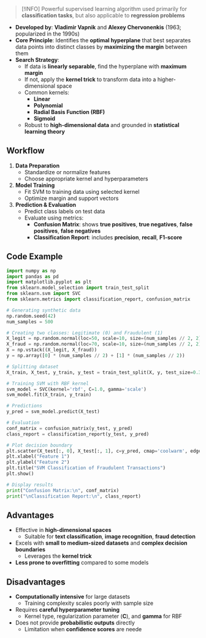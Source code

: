 > [!INFO]
> Powerful supervised learning algorithm used primarily for **classification tasks**, but also applicable to **regression problems**

- **Developed by**: **Vladimir Vapnik** and **Alexey Chervonenkis** (1963; popularized in the 1990s)
- **Core Principle**: Identifies the **optimal hyperplane** that best separates data points into distinct classes by **maximizing the margin** between them
- **Search Strategy**:
	- If data is **linearly separable**, find the hyperplane with **maximum margin**
	- If not, apply the **kernel trick** to transform data into a higher-dimensional space
	- Common kernels:
		- **Linear**
		- **Polynomial**
		- **Radial Basis Function (RBF)**
		- **Sigmoid**
	- Robust to **high-dimensional data** and grounded in **statistical learning theory**

## Workflow

1. **Data Preparation**
	- Standardize or normalize features
	- Choose appropriate kernel and hyperparameters
2. **Model Training**
	- Fit SVM to training data using selected kernel
	- Optimize margin and support vectors
3. **Prediction & Evaluation**
	- Predict class labels on test data
	- Evaluate using metrics:
		- **Confusion Matrix**: shows **true positives**, **true negatives**, **false positives**, **false negatives**
		- **Classification Report**: includes **precision**, **recall**, **F1-score**

## Code Example

```python
import numpy as np
import pandas as pd
import matplotlib.pyplot as plt
from sklearn.model_selection import train_test_split
from sklearn.svm import SVC
from sklearn.metrics import classification_report, confusion_matrix

# Generating synthetic data
np.random.seed(42)
num_samples = 500

# Creating two classes: Legitimate (0) and Fraudulent (1)
X_legit = np.random.normal(loc=50, scale=10, size=(num_samples // 2, 2))
X_fraud = np.random.normal(loc=70, scale=10, size=(num_samples // 2, 2))
X = np.vstack((X_legit, X_fraud))
y = np.array([0] * (num_samples // 2) + [1] * (num_samples // 2))

# Splitting dataset
X_train, X_test, y_train, y_test = train_test_split(X, y, test_size=0.3, random_state=42)

# Training SVM with RBF kernel
svm_model = SVC(kernel='rbf', C=1.0, gamma='scale')
svm_model.fit(X_train, y_train)

# Predictions
y_pred = svm_model.predict(X_test)

# Evaluation
conf_matrix = confusion_matrix(y_test, y_pred)
class_report = classification_report(y_test, y_pred)

# Plot decision boundary
plt.scatter(X_test[:, 0], X_test[:, 1], c=y_pred, cmap='coolwarm', edgecolors='k', alpha=0.7)
plt.xlabel("Feature 1")
plt.ylabel("Feature 2")
plt.title("SVM Classification of Fraudulent Transactions")
plt.show()

# Display results
print("Confusion Matrix:\n", conf_matrix)
print("\nClassification Report:\n", class_report)
```
## Advantages

- Effective in **high-dimensional spaces**
	- Suitable for **text classification**, **image recognition**, **fraud detection**
- Excels with **small to medium-sized datasets** and **complex decision boundaries**
	- Leverages the **kernel trick**
- **Less prone to overfitting** compared to some models

## Disadvantages

- **Computationally intensive** for large datasets
	- Training complexity scales poorly with sample size
- Requires **careful hyperparameter tuning**
	- Kernel type, regularization parameter (**C**), and **gamma** for RBF
- Does not provide **probabilistic outputs** directly
	- Limitation when **confidence scores** are neede